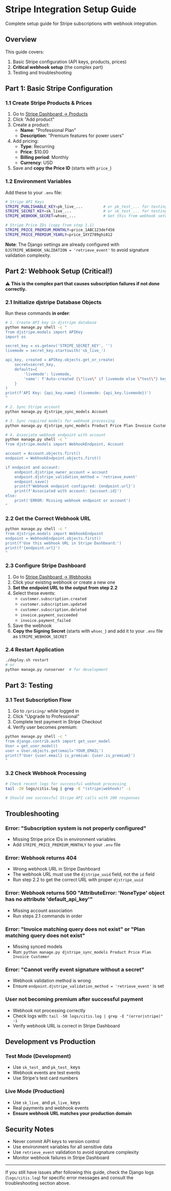 # Stripe Integration Setup Guide

Complete setup guide for Stripe subscriptions with webhook integration.

## Overview

This guide covers:
1. Basic Stripe configuration (API keys, products, prices)
2. **Critical webhook setup** (the complex part)
3. Testing and troubleshooting

## Part 1: Basic Stripe Configuration

### 1.1 Create Stripe Products & Prices

1. Go to [Stripe Dashboard → Products](https://dashboard.stripe.com/products)
2. Click "Add product"
3. Create a product:
   - **Name**: "Professional Plan"
   - **Description**: "Premium features for power users"
4. Add pricing:
   - **Type**: Recurring
   - **Price**: $10.00
   - **Billing period**: Monthly
   - **Currency**: USD
5. Save and **copy the Price ID** (starts with `price_`)

### 1.2 Environment Variables

Add these to your `.env` file:

```bash
# Stripe API Keys
STRIPE_PUBLISHABLE_KEY=pk_live_...         # or pk_test_... for testing
STRIPE_SECRET_KEY=sk_live_...              # or sk_test_... for testing
STRIPE_WEBHOOK_SECRET=whsec_...            # Get this from webhook setup (Part 2)

# Stripe Price IDs (copy from step 1.1)
STRIPE_PRICE_PREMIUM_MONTHLY=price_1ABC123def456
STRIPE_PRICE_PREMIUM_YEARLY=price_1XYZ789ghi012
```

**Note**: The Django settings are already configured with `DJSTRIPE_WEBHOOK_VALIDATION = 'retrieve_event'` to avoid signature validation complexity.

## Part 2: Webhook Setup (Critical!)

⚠️ **This is the complex part that causes subscription failures if not done correctly.**

### 2.1 Initialize djstripe Database Objects

Run these commands **in order**:

```bash
# 1. Create API key in djstripe database
python manage.py shell -c "
from djstripe.models import APIKey
import os

secret_key = os.getenv('STRIPE_SECRET_KEY', '')
livemode = secret_key.startswith('sk_live_')

api_key, created = APIKey.objects.get_or_create(
    secret=secret_key,
    defaults={
        'livemode': livemode,
        'name': f'Auto-created {\"live\" if livemode else \"test\"} key'
    }
)
print(f'API Key: {api_key.name} (livemode: {api_key.livemode})')
"

# 2. Sync Stripe account
python manage.py djstripe_sync_models Account

# 3. Sync required models for webhook processing
python manage.py djstripe_sync_models Product Price Plan Invoice Customer

# 4. Associate webhook endpoint with account
python manage.py shell -c "
from djstripe.models import WebhookEndpoint, Account

account = Account.objects.first()
endpoint = WebhookEndpoint.objects.first()

if endpoint and account:
    endpoint.djstripe_owner_account = account
    endpoint.djstripe_validation_method = 'retrieve_event'
    endpoint.save()
    print(f'Webhook endpoint configured: {endpoint.url}')
    print(f'Associated with account: {account.id}')
else:
    print('ERROR: Missing webhook endpoint or account')
"
```

### 2.2 Get the Correct Webhook URL

```bash
python manage.py shell -c "
from djstripe.models import WebhookEndpoint
endpoint = WebhookEndpoint.objects.first()
print(f'Use this webhook URL in Stripe Dashboard:')
print(f'{endpoint.url}')
"
```

### 2.3 Configure Stripe Dashboard

1. Go to [Stripe Dashboard → Webhooks](https://dashboard.stripe.com/webhooks)
2. Click your existing webhook or create a new one
3. **Set the endpoint URL to the output from step 2.2**
4. Select these events:
   - `customer.subscription.created`
   - `customer.subscription.updated`
   - `customer.subscription.deleted`
   - `invoice.payment_succeeded`
   - `invoice.payment_failed`
5. Save the webhook
6. **Copy the Signing Secret** (starts with `whsec_`) and add it to your `.env` file as `STRIPE_WEBHOOK_SECRET`

### 2.4 Restart Application

```bash
./deploy.sh restart
# or
python manage.py runserver  # for development
```

## Part 3: Testing

### 3.1 Test Subscription Flow

1. Go to `/pricing/` while logged in
2. Click "Upgrade to Professional"
3. Complete test payment in Stripe Checkout
4. Verify user becomes premium:

```bash
python manage.py shell -c "
from django.contrib.auth import get_user_model
User = get_user_model()
user = User.objects.get(email='YOUR_EMAIL')
print(f'User {user.email} is_premium: {user.is_premium}')
"
```

### 3.2 Check Webhook Processing

```bash
# Check recent logs for successful webhook processing
tail -20 logs/citis.log | grep -E "(stripe|webhook)" -i

# Should see successful Stripe API calls with 200 responses
```

## Troubleshooting

### Error: "Subscription system is not properly configured"
- Missing Stripe price IDs in environment variables
- Add `STRIPE_PRICE_PREMIUM_MONTHLY` to your `.env` file

### Error: Webhook returns 404
- Wrong webhook URL in Stripe Dashboard  
- The webhook URL must use the `djstripe_uuid` field, not the `id` field
- Run step 2.2 to get the correct URL with proper `djstripe_uuid`

### Error: Webhook returns 500 "AttributeError: 'NoneType' object has no attribute 'default_api_key'"
- Missing account association
- Run steps 2.1 commands in order

### Error: "Invoice matching query does not exist" or "Plan matching query does not exist"
- Missing synced models
- Run: `python manage.py djstripe_sync_models Product Price Plan Invoice Customer`

### Error: "Cannot verify event signature without a secret"
- Webhook validation method is wrong
- Ensure `endpoint.djstripe_validation_method = 'retrieve_event'` is set

### User not becoming premium after successful payment
- Webhook not processing correctly
- Check logs with: `tail -50 logs/citis.log | grep -E "(error|stripe)" -i`
- Verify webhook URL is correct in Stripe Dashboard

## Development vs Production

### Test Mode (Development)
- Use `sk_test_` and `pk_test_` keys
- Webhook events are test events
- Use Stripe's test card numbers

### Live Mode (Production)
- Use `sk_live_` and `pk_live_` keys  
- Real payments and webhook events
- **Ensure webhook URL matches your production domain**

## Security Notes

- Never commit API keys to version control
- Use environment variables for all sensitive data
- Use `retrieve_event` validation to avoid signature complexity
- Monitor webhook failures in Stripe Dashboard

---

If you still have issues after following this guide, check the Django logs (`logs/citis.log`) for specific error messages and consult the troubleshooting section above. 